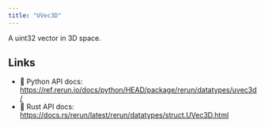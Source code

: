 ```yaml
---
title: "UVec3D"
---
```


A uint32 vector in 3D space.


## Links
 * 🐍 Python API docs: https://ref.rerun.io/docs/python/HEAD/package/rerun/datatypes/uvec3d/
 * 🦀 Rust API docs: https://docs.rs/rerun/latest/rerun/datatypes/struct.UVec3D.html


